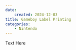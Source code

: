 ```yaml
---
date: 
    created: 2024-12-03
title: Gameboy Label Printing
categories:
    - Nintendo
---
```

Text Here
